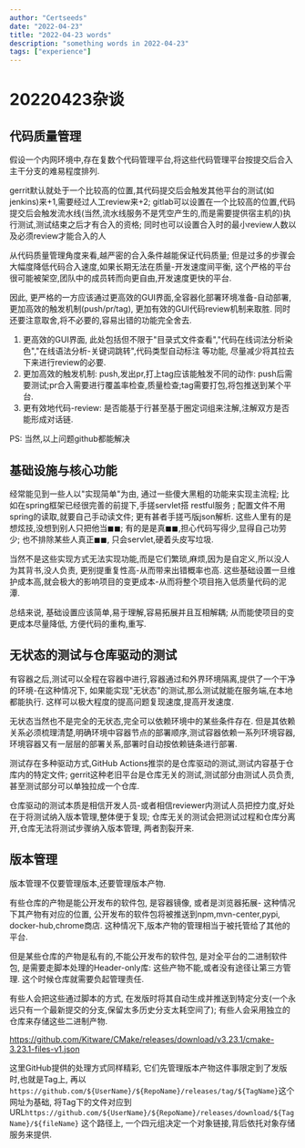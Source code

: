 ```yaml
---
author: "Certseeds"
date: "2022-04-23"
title: "2022-04-23 words"
description: "something words in 2022-04-23"
tags: ["experience"]
---
```


# 20220423杂谈

## 代码质量管理

假设一个内网环境中,存在复数个代码管理平台,将这些代码管理平台按提交后合入主干分支的难易程度排列.

gerrit默认就处于一个比较高的位置,其代码提交后会触发其他平台的测试(如jenkins)来+1,需要经过人工review来+2;
gitlab可以设置在一个比较高的位置,代码提交后会触发流水线(当然,流水线服务不是凭空产生的,而是需要提供宿主机的)执行测试,测试结束之后才有合入的资格; 同时也可以设置合入时的最小review人数以及必须review才能合入的人

从代码质量管理角度来看,越严密的合入条件越能保证代码质量; 但是过多的步骤会大幅度降低代码合入速度,如果长期无法在质量-开发速度间平衡, 这个严格的平台很可能被架空,团队中的成员转而向更自由,开发速度更快的平台.

因此, 更严格的一方应该通过更高效的GUI界面,全容器化部署环境准备-自动部署, 更加高效的触发机制(push/pr/tag), 更加有效的GUI代码review机制来取胜. 同时还要注意取舍,将不必要的,容易出错的功能完全舍去.

1. 更高效的GUI界面, 此处包括但不限于"目录式文件查看","代码在线词法分析染色","在线语法分析-关键词跳转",代码类型自动标注 等功能, 尽量减少将其拉去下来进行review的必要.
2. 更加高效的触发机制: push,发出pr,打上tag应该能触发不同的动作: push后需要测试;pr合入需要进行覆盖率检查,质量检查;tag需要打包,将包推送到某个平台.
3. 更有效地代码-review: 是否能基于行甚至基于圈定词组来注解,注解双方是否能形成对话链.

PS: 当然,以上问题github都能解决

## 基础设施与核心功能

经常能见到一些人以"实现简单"为由, 通过一些傻大黑粗的功能来实现主流程; 比如在spring框架已经很完善的前提下,手搓servlet搭 restful服务 ; 配置文件不用spring的读取,就要自己手动读文件; 更有甚者手搓丐版json解析. 这些人里有的是想炫技,没想到别人只把他当◼◼; 有的是是真◼◼,担心代码写得少,显得自己功劳少; 也不排除某些人真正◼◼, 只会servlet,硬着头皮写垃圾.

当然不是这些实现方式无法实现功能,而是它们繁琐,麻烦,因为是自定义,所以没人为其背书,没人负责, 更别提重复性高-从而带来出错概率也高. 这些基础设置一旦维护成本高,就会极大的影响项目的变更成本-从而将整个项目拖入低质量代码的泥潭.

总结来说, 基础设置应该简单,易于理解,容易拓展并且互相解耦; 从而能使项目的变更成本尽量降低, 方便代码的重构,重写.

## 无状态的测试与仓库驱动的测试

有容器之后,测试可以全程在容器中进行,容器通过和外界环境隔离,提供了一个干净的环境-在这种情况下, 如果能实现"无状态"的测试,那么测试就能在服务端,在本地都能执行. 这样可以极大程度的提高问题复现速度,提高开发速度.

无状态当然也不是完全的无状态,完全可以依赖环境中的某些条件存在. 但是其依赖关系必须梳理清楚,明确环境中容器节点的部署顺序,测试容器依赖一系列环境容器,环境容器又有一层层的部署关系,部署时自动按依赖链条进行部署.

测试存在多种驱动方式,GitHub Actions推崇的是仓库驱动的测试,测试内容基于仓库内的特定文件; gerrit这种老旧平台是仓库无关的测试,测试部分由测试人员负责,甚至测试部分可以单独拉成一个仓库.

仓库驱动的测试本质是相信开发人员-或者相信reviewer内测试人员把控力度,好处在于将测试纳入版本管理,整体便于复现; 仓库无关的测试会把测试过程和仓库分离开,仓库无法将测试步骤纳入版本管理, 两者割裂开来.

## 版本管理

版本管理不仅要管理版本,还要管理版本产物.

有些仓库的产物是能公开发布的软件包, 是容器镜像, 或者是浏览器拓展- 这种情况下其产物有对应的位置, 公开发布的软件包将被推送到npm,mvn-center,pypi, docker-hub,chrome商店. 这种情况下,版本产物的管理相当于被托管给了其他的平台.

但是某些仓库的产物是私有的,不能公开发布的软件包, 是对全平台的二进制软件包, 是需要走脚本处理的Header-only库: 这些产物不能,或者没有途径让第三方管理. 这个时候仓库就需要负起管理责任.

有些人会把这些通过脚本的方式, 在发版时将其自动生成并推送到特定分支(一个永远只有一个最新提交的分支,保留太多历史分支太耗空间了); 有些人会采用独立的仓库来存储这些二进制产物.

https://github.com/Kitware/CMake/releases/download/v3.23.1/cmake-3.23.1-files-v1.json

这里GitHub提供的处理方式同样精彩, 它们先管理版本产物这件事限定到了发版时,也就是Tag上, 再以`https://github.com/${UserName}/${RepoName}/releases/tag/${TagName}`这个网址为基础,
将Tag下的文件对应到URL`https://github.com/${UserName}/${RepoName}/releases/download/${TagName}/${fileName}` 这个路径上, 一个四元组决定一个对象链接,背后依托对象存储服务来提供.
